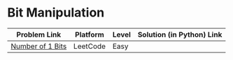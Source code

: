 # Bit Manipulation

| Problem Link | Platform | Level | Solution (in Python) Link |
| --- | --- | --- | --- |
| [Number of 1 Bits](https://leetcode.com/problems/number-of-1-bits/) | LeetCode | Easy

